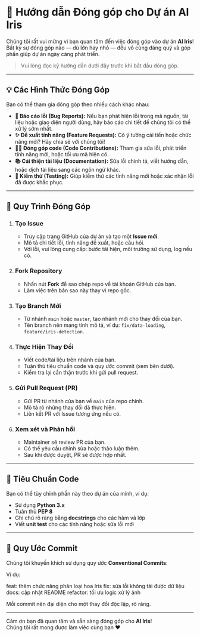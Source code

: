 # 🤝 Hướng dẫn Đóng góp cho Dự án Al Iris

Chúng tôi rất vui mừng vì bạn quan tâm đến việc đóng góp vào dự án **Al Iris**!  
Bất kỳ sự đóng góp nào — dù lớn hay nhỏ — đều vô cùng đáng quý và góp phần giúp dự án ngày càng phát triển.

> Vui lòng đọc kỹ hướng dẫn dưới đây trước khi bắt đầu đóng góp.

---

## 💡 Các Hình Thức Đóng Góp

Bạn có thể tham gia đóng góp theo nhiều cách khác nhau:

- **🐞 Báo cáo lỗi (Bug Reports):** Nếu bạn phát hiện lỗi trong mã nguồn, tài liệu hoặc giao diện người dùng, hãy báo cáo chi tiết để chúng tôi có thể xử lý sớm nhất.
- **✨ Đề xuất tính năng (Feature Requests):** Có ý tưởng cải tiến hoặc chức năng mới? Hãy chia sẻ với chúng tôi!
- **👩‍💻 Đóng góp code (Code Contributions):** Tham gia sửa lỗi, phát triển tính năng mới, hoặc tối ưu mã hiện có.
- **📚 Cải thiện tài liệu (Documentation):** Sửa lỗi chính tả, viết hướng dẫn, hoặc dịch tài liệu sang các ngôn ngữ khác.
- **🧪 Kiểm thử (Testing):** Giúp kiểm thử các tính năng mới hoặc xác nhận lỗi đã được khắc phục.

---

## 🔄 Quy Trình Đóng Góp

1. ### Tạo Issue
   - Truy cập trang GitHub của dự án và tạo một **Issue mới**.
   - Mô tả chi tiết lỗi, tính năng đề xuất, hoặc câu hỏi.
   - Với lỗi, vui lòng cung cấp: bước tái hiện, môi trường sử dụng, log nếu có.

2. ### Fork Repository
   - Nhấn nút **Fork** để sao chép repo về tài khoản GitHub của bạn.
   - Làm việc trên bản sao này thay vì repo gốc.

3. ### Tạo Branch Mới
   - Từ nhánh `main` hoặc `master`, tạo nhánh mới cho thay đổi của bạn.
   - Tên branch nên mang tính mô tả, ví dụ: `fix/data-loading`, `feature/iris-detection`.

4. ### Thực Hiện Thay Đổi
   - Viết code/tài liệu trên nhánh của bạn.
   - Tuân thủ tiêu chuẩn code và quy ước commit (xem bên dưới).
   - Kiểm tra lại cẩn thận trước khi gửi pull request.

5. ### Gửi Pull Request (PR)
   - Gửi PR từ nhánh của bạn về `main` của repo chính.
   - Mô tả rõ những thay đổi đã thực hiện.
   - Liên kết PR với Issue tương ứng nếu có.

6. ### Xem xét và Phản hồi
   - Maintainer sẽ review PR của bạn.
   - Có thể yêu cầu chỉnh sửa hoặc thảo luận thêm.
   - Sau khi được duyệt, PR sẽ được hợp nhất.

---

## 📏 Tiêu Chuẩn Code

Bạn có thể tùy chỉnh phần này theo dự án của mình, ví dụ:

- Sử dụng **Python 3.x**
- Tuân thủ **PEP 8**
- Ghi chú rõ ràng bằng **docstrings** cho các hàm và lớp
- Viết **unit test** cho các tính năng hoặc sửa lỗi mới

---

## 💬 Quy Ước Commit

Chúng tôi khuyến khích sử dụng quy ước **Conventional Commits**:

Ví dụ:

feat: thêm chức năng phân loại hoa Iris fix: sửa lỗi không tải được dữ liệu docs: cập nhật README refactor: tối ưu logic xử lý ảnh


Mỗi commit nên đại diện cho một thay đổi độc lập, rõ ràng.


---

Cảm ơn bạn đã quan tâm và sẵn sàng đóng góp cho **Al Iris**!  
Chúng tôi rất mong được làm việc cùng bạn ❤️
